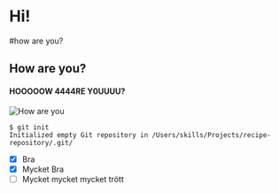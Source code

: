 # Hi!
#how are you?
## How are you?
#### HOOOOOW 4444RE Y0UUUU?
![How are you](https://upload.wikimedia.org/wikipedia/en/5/51/Daniel_Johnston-Hi_How_Are_You.jpg)
```
$ git init
Initialized empty Git repository in /Users/skills/Projects/recipe-repository/.git/
```
- [x] Bra
- [x] Mycket Bra
- [ ] Mycket mycket mycket trött
